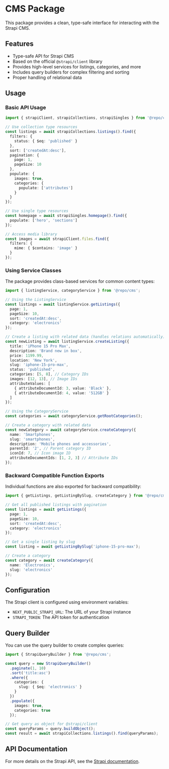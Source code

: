 # CMS Package

This package provides a clean, type-safe interface for interacting with the Strapi CMS.

## Features

- Type-safe API for Strapi CMS
- Based on the official `@strapi/client` library
- Provides high-level services for listings, categories, and more
- Includes query builders for complex filtering and sorting
- Proper handling of relational data

## Usage

### Basic API Usage

```typescript
import { strapiClient, strapiCollections, strapiSingles } from '@repo/cms';

// Use collection type resources
const listings = await strapiCollections.listings().find({
  filters: {
    status: { $eq: 'published' }
  },
  sort: ['createdAt:desc'],
  pagination: {
    page: 1,
    pageSize: 10
  },
  populate: {
    images: true,
    categories: {
      populate: ['attributes']
    }
  }
});

// Use single type resources
const homepage = await strapiSingles.homepage().find({
  populate: ['hero', 'sections']
});

// Access media library
const images = await strapiClient.files.find({
  filters: {
    mime: { $contains: 'image' }
  }
});
```

### Using Service Classes

The package provides class-based services for common content types:

```typescript
import { listingService, categoryService } from '@repo/cms';

// Using the ListingService
const listings = await listingService.getListings({
  page: 1,
  pageSize: 10,
  sort: 'createdAt:desc',
  category: 'electronics'
});

// Create a listing with related data (handles relations automatically)
const newListing = await listingService.createListing({
  title: 'iPhone 15 Pro Max',
  description: 'Brand new in box',
  price: 1199.99,
  location: 'New York',
  slug: 'iphone-15-pro-max',
  status: 'published',
  categories: [5, 8], // Category IDs
  images: [12, 13], // Image IDs
  attributeValues: [
    { attributeDocumentId: 3, value: 'Black' },
    { attributeDocumentId: 4, value: '512GB' }
  ]
});

// Using the CategoryService
const categories = await categoryService.getRootCategories();

// Create a category with related data
const newCategory = await categoryService.createCategory({
  name: 'Smartphones',
  slug: 'smartphones',
  description: 'Mobile phones and accessories',
  parentId: '2', // Parent category ID
  iconId: 7, // Icon image ID
  attributeDocumentIds: [1, 2, 3] // Attribute IDs
});
```

### Backward Compatible Function Exports

Individual functions are also exported for backward compatibility:

```typescript
import { getListings, getListingBySlug, createCategory } from '@repo/cms';

// Get all published listings with pagination
const listings = await getListings({
  page: 1,
  pageSize: 10,
  sort: 'createdAt:desc',
  category: 'electronics'
});

// Get a single listing by slug
const listing = await getListingBySlug('iphone-15-pro-max');

// Create a category
const category = await createCategory({
  name: 'Electronics',
  slug: 'electronics'
});
```

## Configuration

The Strapi client is configured using environment variables:

- `NEXT_PUBLIC_STRAPI_URL`: The URL of your Strapi instance
- `STRAPI_TOKEN`: The API token for authentication

## Query Builder

You can use the query builder to create complex queries:

```typescript
import { StrapiQueryBuilder } from '@repo/cms';

const query = new StrapiQueryBuilder()
  .paginate(1, 10)
  .sort('title:asc')
  .where({
    categories: {
      slug: { $eq: 'electronics' }
    }
  })
  .populate({
    images: true,
    categories: true
  });

// Get query as object for @strapi/client
const queryParams = query.buildObject();
const result = await strapiCollections.listings().find(queryParams);
```

## API Documentation

For more details on the Strapi API, see the [Strapi documentation](https://docs.strapi.io/dev-docs/api/rest). 
